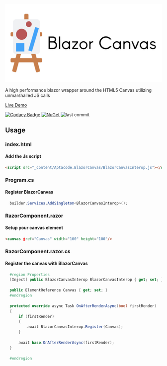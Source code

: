 <p align="center">
   <div style="width:640;height:320">
       <img style="width: inherit" src="https://raw.githubusercontent.com/Aptacode/BlazorCanvas/Production/Resources/Images/Banner.jpg">
</div>
</p>

A high performance blazor wrapper around the HTML5 Canvas utilizing unmarshalled JS calls

[Live Demo](https://aptacode.github.io/BlazorCanvas/)


[![Codacy Badge](https://app.codacy.com/project/badge/Grade/249116ea839b4c689cada11bbc89ab0b)](https://www.codacy.com/gh/Aptacode/BlazorCanvas/dashboard?utm_source=github.com&amp;utm_medium=referral&amp;utm_content=Aptacode/BlazorCanvas&amp;utm_campaign=Badge_Grade)
[![NuGet](https://img.shields.io/nuget/v/Aptacode.BlazorCanvas.svg?style=flat)](https://www.nuget.org/packages/Aptacode.BlazorCanvas/)
![last commit](https://img.shields.io/github/last-commit/Aptacode/BlazorCanvas?style=flat-square&cacheSeconds=86000)

## Usage
### index.html
#### Add the Js script
```html
<script src="_content/Aptacode.BlazorCanvas/BlazorCanvasInterop.js"></script>
```

### Program.cs
#### Register BlazorCanvas
```csharp
  builder.Services.AddSingleton<BlazorCanvasInterop>();
```

### RazorComponent.razor
#### Setup your canvas element
```html
<canvas @ref="Canvas" width="100" height="100"/>
```

### RazorComponent.razor.cs
#### Register the canvas with BlazorCanvas
```csharp
  #region Properties
  [Inject] public BlazorCanvasInterop BlazorCanvasInterop { get; set; }

  public ElementReference Canvas { get; set; }
  #endregion

  protected override async Task OnAfterRenderAsync(bool firstRender)
  {
      if (firstRender)
      {
          await BlazorCanvasInterop.Register(Canvas);
      }

      await base.OnAfterRenderAsync(firstRender);
  }

  #endregion
 ```


    
